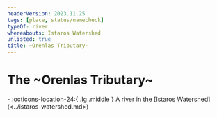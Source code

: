 ```yaml
---
headerVersion: 2023.11.25
tags: [place, status/namecheck]
typeOf: river
whereabouts: Istaros Watershed
unlisted: true
title: ~Orenlas Tributary~
---
```

# The ~Orenlas Tributary~
<div class="grid cards ext-narrow-margin ext-one-column" markdown>
-    :octicons-location-24:{ .lg .middle } A river in the [Istaros Watershed](<../istaros-watershed.md>)  
</div>



